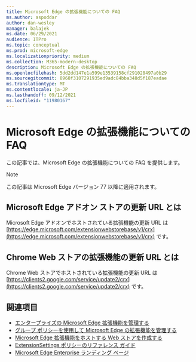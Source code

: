```yaml
---
title: Microsoft Edge の拡張機能についての FAQ
ms.author: aspoddar
author: dan-wesley
manager: balajek
ms.date: 06/29/2021
audience: ITPro
ms.topic: conceptual
ms.prod: microsoft-edge
ms.localizationpriority: medium
ms.collection: M365-modern-desktop
description: Microsoft Edge の拡張機能についての FAQ
ms.openlocfilehash: 5dd2dd147e1a599e13539158cf291028497a0b29
ms.sourcegitcommit: 8968f3107291935ed9adc84bba348d5f187eadae
ms.translationtype: MT
ms.contentlocale: ja-JP
ms.lasthandoff: 09/12/2021
ms.locfileid: "11980167"
---
```

# <a name="faq-for-microsoft-edge-extensions"></a>Microsoft Edge の拡張機能についての FAQ

この記事では、Microsoft Edge の拡張機能についての FAQ を提供します。

> [!NOTE]
> この記事は Microsoft Edge バージョン 77 以降に適用されます。

## <a name="what-is-the-update-url-for-the-microsoft-edge-add-ons-store"></a>Microsoft Edge アドオン ストアの更新 URL とは

Microsoft Edge アドオンでホストされている拡張機能の更新 URL は [https://edge.microsoft.com/extensionwebstorebase/v1/crx](https://edge.microsoft.com/extensionwebstorebase/v1/crx) です。

## <a name="what-is-the-update-url-for-chrome-web-store-extensions"></a>Chrome Web ストアの拡張機能の更新 URL とは

Chrome Web ストアでホストされている拡張機能の更新 URL は [https://clients2.google.com/service/update2/crx](https://clients2.google.com/service/update2/crx) です。

## <a name="see-also"></a>関連項目

- [エンタープライズの Microsoft Edge 拡張機能を管理する](microsoft-edge-manage-extensions.md)
- [グループ ポリシーを使用して Microsoft Edge の拡張機能を管理する](microsoft-edge-manage-extensions-policies.md)
- [Microsoft Edge 拡張機能をホストする Web ストアを作成する](microsoft-edge-manage-extensions-webstore.md)
- [ExtensionSettings ポリシーのリファレンス ガイド](microsoft-edge-manage-extensions-ref-guide.md)
- [Microsoft Edge Enterprise ランディング ページ](https://aka.ms/EdgeEnterprise)
